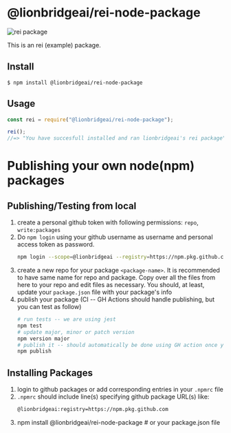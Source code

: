 # @lionbridgeai/rei-node-package

![rei package](https://img.shields.io/badge/rei%20package-always%20green-brightgreen)

This is an rei (example) package.

## Install

```
$ npm install @lionbridgeai/rei-node-package
```

## Usage

```js
const rei = require("@lionbridgeai/rei-node-package");

rei();
//=> "You have succesfull installed and ran lionbridgeai's rei package"
```

# Publishing your own node(npm) packages

## Publishing/Testing from local
1. create a personal github token with following permissions: `repo`, `write:packages`
1. Do `npm login` using your github username as username and personal access token as password.
    ```bash
    npm login --scope=@lionbridgeai --registry=https://npm.pkg.github.com 
    ```
1. create a new repo for your package `<package-name>`. It is recommended to have same name for repo and package. Copy over all the files from here to your repo and edit files as necessary. You should, at least, update your `package.json` file with your package's info
1. publish your package (CI -- GH Actions should handle publishing, but you can test as follow)
    ```sh
    # run tests -- we are using jest
    npm test
    # update major, minor or patch version
    npm version major
    # publish it -- should automatically be done using GH action once you push to master
    npm publish
    ```

## Installing Packages
1. login to github packages or add corresponding entries in your `.npmrc` file
1. `.npmrc` should include line(s) specifying github package URL(s) like:
    ```sh
    @lionbridgeai:registry=https://npm.pkg.github.com
    ```
1. npm install @lionbridgeai/rei-node-package # or your package.json file
